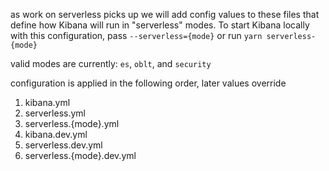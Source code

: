 as work on serverless picks up we will add config values to these files that
define how Kibana will run in "serverless" modes. To start Kibana locally with
this configuration, pass `--serverless={mode}` or run `yarn serverless-{mode}`

valid modes are currently: `es`, `oblt`, and `security`

configuration is applied in the following order, later values override
 1. kibana.yml
 2. serverless.yml
 3. serverless.{mode}.yml
 4. kibana.dev.yml
 5. serverless.dev.yml
 6. serverless.{mode}.dev.yml
